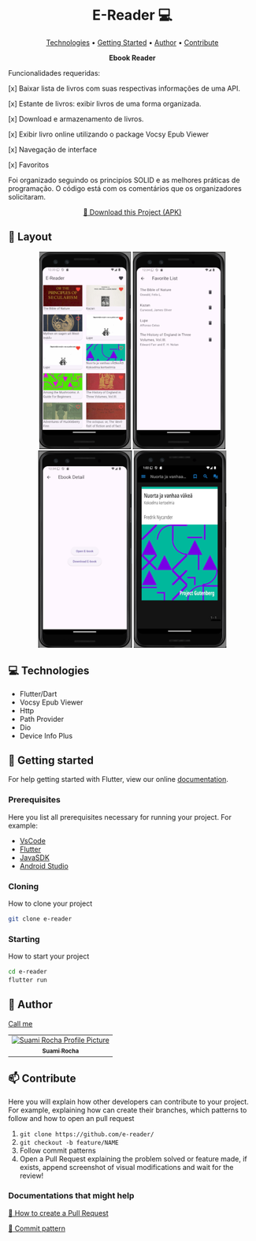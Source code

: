 <h1 align="center" style="font-weight: bold;">E-Reader 💻</h1>

<p align="center">
 <a href="#tech">Technologies</a> • 
 <a href="#started">Getting Started</a> • 
  <a href="#author">Author</a> •
 <a href="#contribute">Contribute</a>
</p>

<p align="center">
    <b>Ebook Reader</b>


  Funcionalidades requeridas:
  
[x] Baixar lista de livros com suas respectivas informações de uma API.

[x] Estante de livros: exibir livros de uma forma organizada.

[x] Download e armazenamento de livros.

[x] Exibir livro online utilizando o package Vocsy Epub Viewer

[x] Navegação de interface

[x] Favoritos


Foi organizado seguindo os principíos SOLID e as melhores práticas de programação. O código está com os comentários que os organizadores solicitaram.
</p>

<p align="center">
     <a href="https://drive.google.com/file/d/1o1QCbQdFzUVIWhC_QTqnf6MM0G3Xd1mj/view?usp=sharing">📱 Download this Project (APK)</a>
</p>

<h2 id="layout">🎨 Layout</h2>

<p align="center">
    <img src="assets/images/ereader1.png" alt="Image Example" height="400px">
    <img src="assets/images/ereader2.png" alt="Image Example" height="400px">
    <img src="assets/images/ereader3.png" alt="Image Example" height="400px">
    <img src="assets/images/ereader4.png" alt="Image Example" height="400px">
</p>

<h2 id="technologies">💻 Technologies</h2>

- Flutter/Dart
- Vocsy Epub Viewer
- Http
- Path Provider
- Dio
- Device Info Plus

<h2 id="started">🚀 Getting started</h2>

For help getting started with Flutter, view our online [documentation](https://flutter.dev/).

<h3>Prerequisites</h3>

Here you list all prerequisites necessary for running your project. For example:
- [VsCode](https://code.visualstudio.com/)
- [Flutter](https://flutter.dev/)
- [JavaSDK](https://www.oracle.com/br/java/technologies/downloads/)
- [Android Studio](https://developer.android.com/studio?hl=pt-br)

<h3>Cloning</h3>

How to clone your project

```bash
git clone e-reader
```

<h3>Starting</h3>

How to start your project

```bash
cd e-reader
flutter run
```

<h2 id="author">🤝 Author</h2>

[Call me](https://bento.me/suamirochadev)

<table>
  <tr>
    <td align="center">
      <a href="#">
        <img src="https://avatars.githubusercontent.com/suamirochadev" width="100px;" alt="Suami Rocha Profile Picture"/><br>
        <sub>
          <b>Suami Rocha</b>
        </sub>
      </a>
    </td>
  </tr>
</table>

<h2 id="contribute">📫 Contribute</h2>

Here you will explain how other developers can contribute to your project. For example, explaining how can create their branches, which patterns to follow and how to open an pull request

1. `git clone https://github.com/e-reader/`
2. `git checkout -b feature/NAME`
3. Follow commit patterns
4. Open a Pull Request explaining the problem solved or feature made, if exists, append screenshot of visual modifications and wait for the review!

<h3>Documentations that might help</h3>

[📝 How to create a Pull Request](https://www.atlassian.com/br/git/tutorials/making-a-pull-request)

[💾 Commit pattern](https://gist.github.com/joshbuchea/6f47e86d2510bce28f8e7f42ae84c716)